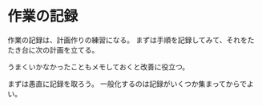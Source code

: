 # 作業の記録

作業の記録は、計画作りの練習になる。
まずは手順を記録してみて、それをたたき台に次の計画を立てる。

うまくいかなかったこともメモしておくと改善に役立つ。

まずは愚直に記録を取ろう。
一般化するのは記録がいくつか集まってからでよい。
